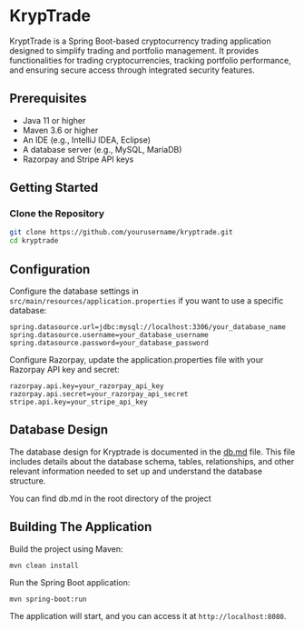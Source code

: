 # KrypTrade
KryptTrade is a Spring Boot-based cryptocurrency trading application designed to simplify trading and portfolio management. It provides functionalities for trading cryptocurrencies, tracking portfolio performance, and ensuring secure access through integrated security features.

## Prerequisites

- Java 11 or higher
- Maven 3.6 or higher
- An IDE (e.g., IntelliJ IDEA, Eclipse)
- A database server (e.g., MySQL, MariaDB)
- Razorpay and Stripe API keys

## Getting Started

### Clone the Repository

```bash
git clone https://github.com/yourusername/kryptrade.git
cd kryptrade
```
## Configuration

Configure the database settings in `src/main/resources/application.properties` if you want to use a specific database:

   ```properties
   spring.datasource.url=jdbc:mysql://localhost:3306/your_database_name
   spring.datasource.username=your_database_username
   spring.datasource.password=your_database_password
   ```
Configure Razorpay, update the application.properties file with your Razorpay API key and secret:

   ```properties
razorpay.api.key=your_razorpay_api_key
razorpay.api.secret=your_razorpay_api_secret
stripe.api.key=your_stripe_api_key
 ```
## Database Design
The database design for Kryptrade is documented in the [db.md](db.md) file. This file includes details about the database schema, tables, relationships, and other relevant information needed to set up and understand the database structure.

You can find db.md in the root directory of the project
## Building The Application
 Build the project using Maven:

   ```
   mvn clean install
   ```

 Run the Spring Boot application:

   ```
   mvn spring-boot:run
   ```

The application will start, and you can access it at `http://localhost:8080`.



